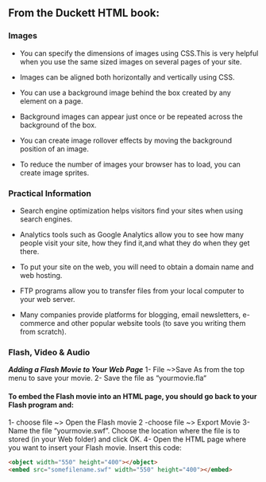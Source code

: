 ## From the Duckett HTML book:
### Images

- You can specify the dimensions of images using CSS.This is very helpful when you use the same sized images on several pages of your site.

- Images can be aligned both horizontally and vertically using CSS.

- You can use a background image behind the box created by any element on a page.

- Background images can appear just once or be repeated across the background of the box.

- You can create image rollover effects by moving the background position of an image.

- To reduce the number of images your browser has to load, you can create image sprites.

### Practical Information
- Search engine optimization helps visitors find your sites when using search engines.

- Analytics tools such as Google Analytics allow you to see how many people visit your site, how they find it,and what they do when they get there.

- To put your site on the web, you will need to obtain a domain name and web hosting.

- FTP programs allow you to transfer files from your local computer to your web server.

- Many companies provide platforms for blogging, email newsletters, e-commerce and other popular website tools (to save you writing them from scratch).

### Flash, Video & Audio

***Adding a Flash Movie to Your Web Page***
1- File ~>Save As from the top menu to save your movie.
2- Save the file as “yourmovie.fla“

#### To embed the Flash movie into an HTML page, you should go back to your Flash program and:
1- choose file ~> Open the Flash movie
2 -choose file ~> Export Movie
3- Name the file “yourmovie.swf”. Choose the location where the file is to stored (in your Web folder) and click OK.
4- Open the HTML page where you want to insert your Flash movie. Insert this code:
```html
<object width="550" height="400"></object>
<embed src="somefilename.swf" width="550" height="400"></embed>
```






